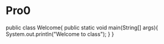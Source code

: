 # Pro0
public class Welcome{
  public static void main(String[] args){
    System.out.println("Welcome to class");
    }
}




